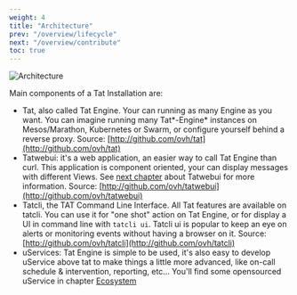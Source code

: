 ```yaml
---
weight: 4
title: "Architecture"
prev: "/overview/lifecycle"
next: "/overview/contribute"
toc: true
---
```


![Architecture](/imgs/tat-architecture-overview.png?width=50%)

Main components of a Tat Installation are:

* Tat, also called Tat Engine. Your can running as many Engine as you want.
You can imagine running many Tat*-Engine* instances on  Mesos/Marathon, Kubernetes or Swarm, or configure yourself behind a reverse proxy. Source: [http://github.com/ovh/tat](http://github.com/ovh/tat)
* Tatwebui: it's a web application, an easier way to call Tat Engine than curl. This application
is component oriented, your can display messages with different Views. See [next chapter](/tatwebui) about Tatwebui for
more information. Source: [http://github.com/ovh/tatwebui](http://github.com/ovh/tatwebui)
* Tatcli, the TAT Command Line Interface. All Tat features are available on tatcli. You can use it
for "one shot" action on Tat Engine, or for display a UI in command line with `tatcli ui`. Tatcli ui
is popular to keep an eye on alerts or monitoring events without having a browser on it. Source: [http://github.com/ovh/tatcli](http://github.com/ovh/tatcli)
* uServices: Tat Engine is simple to be used, it's also easy to develop uService above tat to
make things a little more advanced, like on-call schedule & intervention, reporting, etc...
You'll find some opensourced uService in chapter [Ecosystem](/ecosystem)

